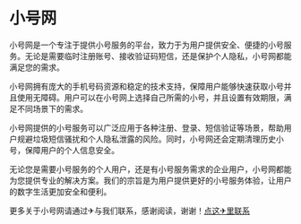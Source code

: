 # 小号网

小号网是一个专注于提供小号服务的平台，致力于为用户提供安全、便捷的小号服务。无论是需要临时注册账号、接收验证码短信，还是保护个人隐私，小号网都能满足您的需求。

小号网拥有庞大的手机号码资源和稳定的技术支持，保障用户能够快速获取小号并且使用无障碍。用户可以在小号网上选择自己所需的小号，并且设置有效期限，满足不同场景下的需求。

小号网提供的小号服务可以广泛应用于各种注册、登录、短信验证等场景，帮助用户规避垃圾短信骚扰和个人隐私泄露的风险。同时，小号网还会定期清理历史小号，保障用户的个人信息安全。

无论您是需要小号服务的个人用户，还是有小号服务需求的企业用户，小号网都能为您提供专业的解决方案。我们的宗旨是为用户提供更好的小号服务体验，让用户的数字生活更加安全和便利。

更多关于小号网请通过✈与我们联系，感谢阅读，谢谢！[点这✈里联系](https://c.k02.cc)